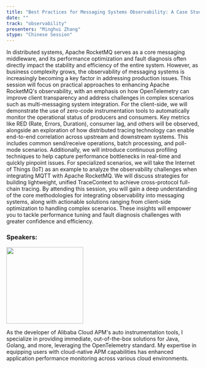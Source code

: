 ```yaml
---
title: "Best Practices for Messaging Systems Observability: A Case Study of Apache RocketMQ & OpenTelemetry"
date: ""
track: "observability"
presenters: "Minghui Zhang"
stype: "Chinese Session"
--- 
```


In distributed systems, Apache RocketMQ serves as a core messaging middleware, and its performance optimization and fault diagnosis often directly impact the stability and efficiency of the entire system. However, as business complexity grows, the observability of messaging systems is increasingly becoming a key factor in addressing production issues.
This session will focus on practical approaches to enhancing Apache RocketMQ's observability, with an emphasis on how OpenTelemetry can improve client transparency and address challenges in complex scenarios such as multi-messaging system integration. For the client-side, we will demonstrate the use of zero-code instrumentation tools to automatically monitor the operational status of producers and consumers. Key metrics like RED (Rate, Errors, Duration), consumer lag, and others will be observed, alongside an exploration of how distributed tracing technology can enable end-to-end correlation across upstream and downstream systems. This includes common send/receive operations, batch processing, and poll-mode scenarios. Additionally, we will introduce continuous profiling techniques to help capture performance bottlenecks in real-time and quickly pinpoint issues.
For specialized scenarios, we will take the Internet of Things (IoT) as an example to analyze the observability challenges when integrating MQTT with Apache RocketMQ. We will discuss strategies for building lightweight, unified TraceContext to achieve cross-protocol full-chain tracing.
By attending this session, you will gain a deep understanding of the core methodologies for integrating observability into messaging systems, along with actionable solutions ranging from client-side optimization to handling complex scenarios. These insights will empower you to tackle performance tuning and fault diagnosis challenges with greater confidence and efficiency.

### Speakers:

<img src="https://sessionize.com/image/9377-400o400o1-Ugp4XdU1Y7Gr49zsJjkss6.jpg" width="200" /><br/>

As the developer of Alibaba Cloud APM's auto instrumentation tools, I specialize in providing immediate, out-of-the-box solutions for Java, Golang, and more, leveraging the OpenTelemetry standard. My expertise in equipping users with cloud-native APM capabilities has enhanced application performance monitoring across various cloud environments. 